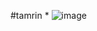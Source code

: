 #tamrin *
![image](https://github.com/Sadrakhtarshenas/python/assets/140339193/bfba2736-cb33-4dbe-885f-2a4ea8c936cf)

